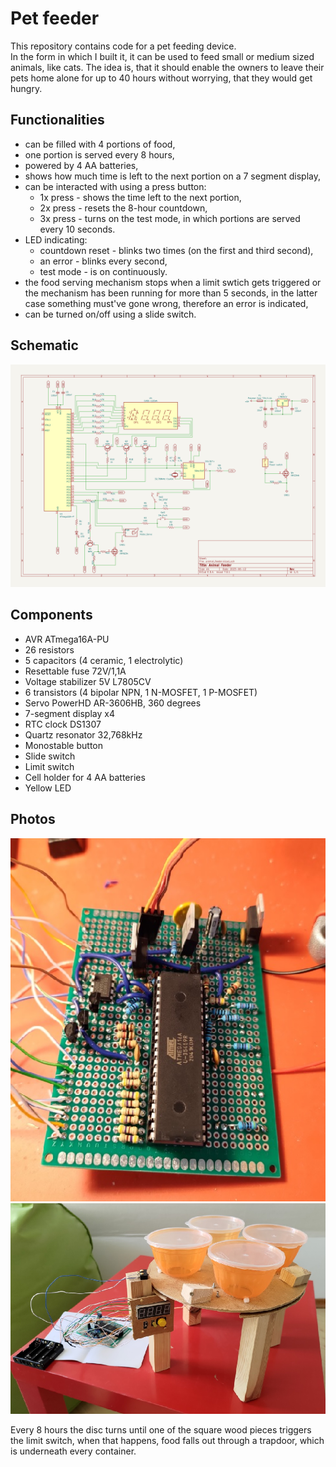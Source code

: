 # Pet feeder

This repository contains code for a pet feeding device.  
In the form in which I built it, it can be used to feed small or medium sized animals, like cats. The idea is, that it should enable the owners to leave their pets home alone for up to 40 hours without worrying, that they would get hungry. 

## Functionalities

- can be filled with 4 portions of food,
- one portion is served every 8 hours,
- powered by 4 AA batteries,
- shows how much time is left to the next portion on a 7 segment display,
- can be interacted with using a press button:
    - 1x press - shows the time left to the next portion,
    - 2x press - resets the 8-hour countdown,
    - 3x press - turns on the test mode, in which portions are served every 10 seconds.
- LED indicating:
    - countdown reset - blinks two times (on the first and third second),
    - an error - blinks every second,
    - test mode - is on continuously.
- the food serving mechanism stops when a limit swtich gets triggered or the mechanism has been running for more than 5 seconds, in the latter case something must've gone wrong, therefore an error is indicated, 
- can be turned on/off using a slide switch.

## Schematic
![Schematic](docs/pet_feeder_schematic.png)

## Components

- AVR ATmega16A-PU
- 26 resistors
- 5 capacitors (4 ceramic, 1 electrolytic)
- Resettable fuse 72V/1,1A
- Voltage stabilizer 5V L7805CV
- 6 transistors (4 bipolar NPN, 1 N-MOSFET, 1 P-MOSFET)
- Servo PowerHD AR-3606HB, 360 degrees
- 7-segment display x4
- RTC clock DS1307
- Quartz resonator 32,768kHz
- Monostable button
- Slide switch
- Limit switch
- Cell holder for 4 AA batteries
- Yellow LED

## Photos

![Pet feeder board](docs/pet_feeder1.jpg)
![Pet feeder](docs/pet_feeder2.jpg)

Every 8 hours the disc turns until one of the square wood pieces triggers the limit switch, when that happens, food falls out through a trapdoor, which is underneath every container.